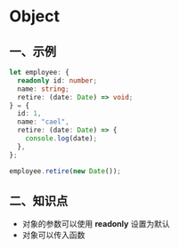 # Object

## 一、示例

```ts
let employee: {
  readonly id: number;
  name: string;
  retire: (date: Date) => void;
} = {
  id: 1,
  name: "cael",
  retire: (date: Date) => {
    console.log(date);
  },
};

employee.retire(new Date());
```

## 二、知识点

- 对象的参数可以使用 **readonly** 设置为默认
- 对象可以传入函数
